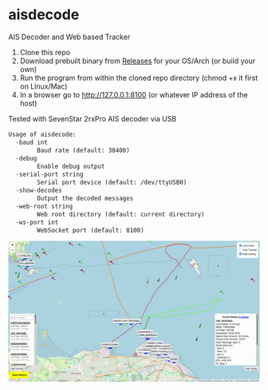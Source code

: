 # aisdecode
AIS Decoder and Web based Tracker

1) Clone this repo
2) Download prebuilt binary from [Releases](https://github.com/madpsy/aisdecode/releases) for your OS/Arch (or build your own)
3) Run the program from within the cloned repo directory (chmod +x it first on Linux/Mac)
4) In a browser go to http://127.0.0.1:8100 (or whatever IP address of the host)

Tested with SevenStar 2rxPro AIS decoder via USB

```
Usage of aisdecode:
  -baud int
    	Baud rate (default: 38400)
  -debug
    	Enable debug output
  -serial-port string
    	Serial port device (default: /dev/ttyUSB0)
  -show-decodes
    	Output the decoded messages
  -web-root string
    	Web root directory (default: current directory)
  -ws-port int
    	WebSocket port (default: 8100)
```

![aisdecode](images/aisdecode.png)
